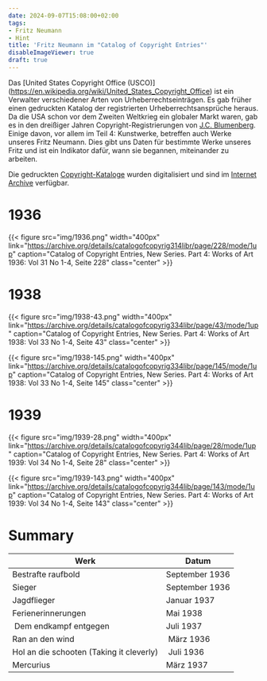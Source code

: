 ```yaml
---
date: 2024-09-07T15:08:00+02:00
tags:
- Fritz Neumann
- Hint
title: 'Fritz Neumann im "Catalog of Copyright Entries"'
disableImageViewer: true
draft: true
---
```


Das [United States Copyright Office (USCO)] (https://en.wikipedia.org/wiki/United_States_Copyright_Office) ist ein Verwalter verschiedener Arten von Urheberrechtseinträgen. Es gab früher einen gedruckten Katalog der registrierten Urheberrechtsansprüche heraus.
Da die USA schon vor dem Zweiten Weltkrieg ein globaler Markt waren, gab es in den dreißiger Jahren Copyright-Registrierungen von [J.C. Blumenberg](/hints/j-c-b/). Einige davon, vor allem im Teil 4: Kunstwerke, betreffen auch Werke unseres Fritz Neumann. Dies gibt uns Daten für bestimmte Werke unseres Fritz und ist ein Indikator dafür, wann sie begannen, miteinander zu arbeiten.


Die gedruckten [Copyright-Kataloge](https://en.wikipedia.org/wiki/Copyright_Catalog) wurden digitalisiert und sind im [Internet Archive](https://archive.org/details/copyrightrecords) verfügbar.


# 1936

{{< figure src="img/1936.png" width="400px" link="https://archive.org/details/catalogofcopyrig314libr/page/228/mode/1up" caption="Catalog of Copyright Entries, New Series. Part 4: Works of Art 1936: Vol 31 No 1-4, Seite 228" class="center" >}}

# 1938

{{< figure src="img/1938-43.png" width="400px" link="https://archive.org/details/catalogofcopyrig334libr/page/43/mode/1up" caption="Catalog of Copyright Entries, New Series. Part 4: Works of Art 1938: Vol 33 No 1-4, Seite 43" class="center" >}}

{{< figure src="img/1938-145.png" width="400px" link="https://archive.org/details/catalogofcopyrig334libr/page/145/mode/1up" caption="Catalog of Copyright Entries, New Series. Part 4: Works of Art 1938: Vol 33 No 1-4, Seite 145" class="center" >}}

# 1939

{{< figure src="img/1939-28.png" width="400px" link="https://archive.org/details/catalogofcopyrig344lib/page/28/mode/1up" caption="Catalog of Copyright Entries, New Series. Part 4: Works of Art 1939: Vol 34 No 1-4, Seite 28" class="center" >}}


{{< figure src="img/1939-143.png" width="400px" link="https://archive.org/details/catalogofcopyrig344lib/page/143/mode/1up" caption="Catalog of Copyright Entries, New Series. Part 4: Works of Art 1939: Vol 34 No 1-4, Seite 143" class="center" >}}


# Summary

| Werk                                      | Datum          |
|-------------------------------------------|----------------|
| Bestrafte raufbold                        | September 1936 |
| Sieger                                    | September 1936 |
| Jagdflieger                               | Januar 1937    |    
| Ferienerinnerungen                        | Mai 1938       |
| Dem endkampf entgegen                     | Juli 1937      |
| Ran an den wind                           | März 1936      |
| Hol an die schooten (Taking it cleverly)  | Juli 1936      |
| Mercurius                                 | März 1937      |
